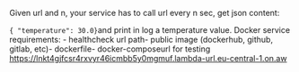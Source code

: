 Given url and n, your service has to call url every n sec, get json content:

```{ "temperature": 30.0}```and
 print in log a temperature value. Docker
 service requirements: -
healthcheck url path-
public image (dockerhub, github, gitlab, etc)-
dockerfile-
docker-composeurl
 for testing 
https://lnkt4gjfcsr4rxvyr46icmbb5y0mgmuf.lambda-url.eu-central-1.on.aw